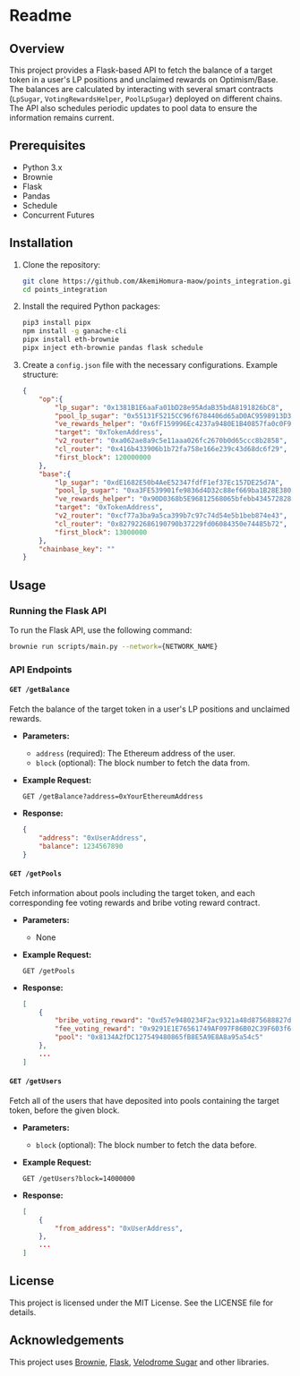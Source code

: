# Readme

## Overview

This project provides a Flask-based API to fetch the balance of a target token in a user's LP positions and unclaimed rewards on Optimism/Base. The balances are calculated by interacting with several smart contracts (`LpSugar`, `VotingRewardsHelper`, `PoolLpSugar`) deployed on different chains. The API also schedules periodic updates to pool data to ensure the information remains current.

## Prerequisites

- Python 3.x
- Brownie
- Flask
- Pandas
- Schedule
- Concurrent Futures

## Installation

1. Clone the repository:
    ```bash
    git clone https://github.com/AkemiHomura-maow/points_integration.git
    cd points_integration
    ```

2. Install the required Python packages:
    ```bash
    pip3 install pipx
    npm install -g ganache-cli
    pipx install eth-brownie
    pipx inject eth-brownie pandas flask schedule
    ```

3. Create a `config.json` file with the necessary configurations. Example structure:
    ```json
    {
        "op":{
            "lp_sugar": "0x1381B1E6aaFa01bD28e95AdaB35bdA8191826bC8",
            "pool_lp_sugar": "0x55131F5215CC96f6784406d65aD0AC9598913D37",
            "ve_rewards_helper": "0x6fF159996Ec4237a9480E1B40857fa0c0F99C80c",
            "target": "0xTokenAddress",
            "v2_router": "0xa062ae8a9c5e11aaa026fc2670b0d65ccc8b2858",
            "cl_router": "0x416b433906b1b72fa758e166e239c43d68dc6f29",
            "first_block": 120000000
        },
        "base":{
            "lp_sugar": "0xdE1682E50b4AeE52347fdfF1ef37Ec157DE25d7A",
            "pool_lp_sugar": "0xa3FE539901fe9836d4D32c88ef669ba1B28E3804",
            "ve_rewards_helper": "0x90D0368b5E96812568065bfebb43457282877743",
            "target": "0xTokenAddress",
            "v2_router": "0xcf77a3ba9a5ca399b7c97c74d54e5b1beb874e43",
            "cl_router": "0x827922686190790b37229fd06084350e74485b72",
            "first_block": 13000000
        },
        "chainbase_key": ""
    }
    ```

## Usage

### Running the Flask API

To run the Flask API, use the following command:
```bash
brownie run scripts/main.py --network={NETWORK_NAME}
```

### API Endpoints

#### `GET /getBalance`
Fetch the balance of the target token in a user's LP positions and unclaimed rewards.

- **Parameters:**
    - `address` (required): The Ethereum address of the user.
    - `block` (optional): The block number to fetch the data from.

- **Example Request:**
    ```http
    GET /getBalance?address=0xYourEthereumAddress
    ```

- **Response:**
    ```json
    {
        "address": "0xUserAddress",
        "balance": 1234567890
    }
    ```

#### `GET /getPools`
Fetch information about pools including the target token, and each corresponding fee voting rewards and bribe voting reward contract.

- **Parameters:**
    - None

- **Example Request:**
    ```http
    GET /getPools
    ```

- **Response:**
    ```json
    [
        {
            "bribe_voting_reward": "0xd57e9480234F2ac9321a48d875688827d2271451",
            "fee_voting_reward": "0x9291E1E76561749AF097F86B02C39F603f60d910",
            "pool": "0x8134A2fDC127549480865fB8E5A9E8A8a95a54c5"
        },
        ...
    ]
    ```

#### `GET /getUsers`
Fetch all of the users that have deposited into pools containing the target token, before the given block.

- **Parameters:**
    - `block` (optional): The block number to fetch the data before.

- **Example Request:**
    ```http
    GET /getUsers?block=14000000
    ```

- **Response:**
    ```json
    [
        {
            "from_address": "0xUserAddress",
        },
        ...
    ]
    ```

## License

This project is licensed under the MIT License. See the LICENSE file for details.

## Acknowledgements

This project uses [Brownie](https://github.com/eth-brownie/brownie), [Flask](https://flask.palletsprojects.com/), [Velodrome Sugar](https://github.com/velodrome-finance/sugar) and other libraries.